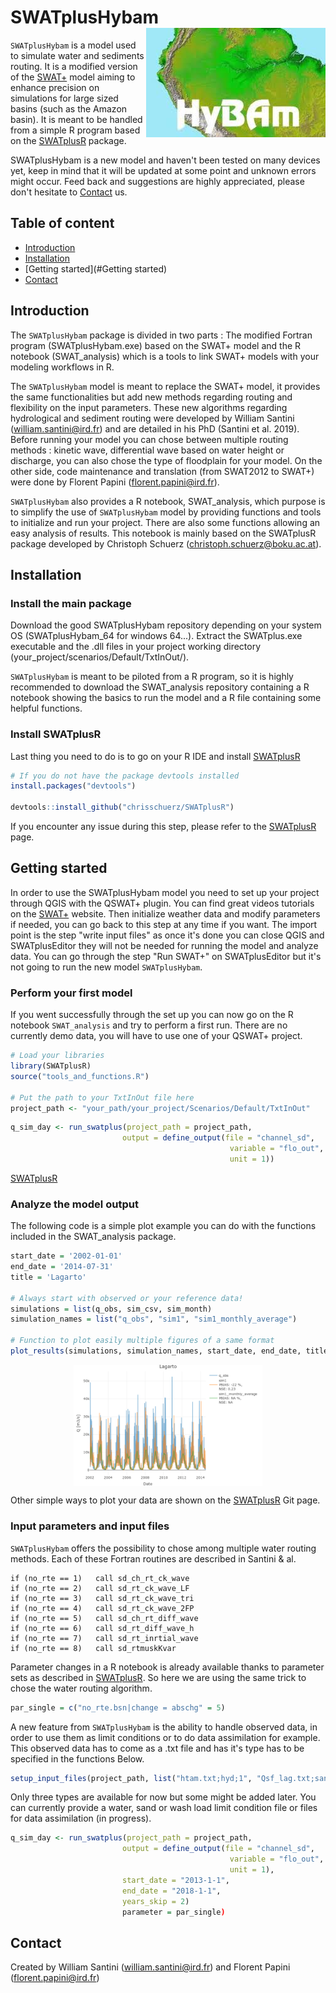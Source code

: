 # SWATplusHybam <img src="./img/Hybam.jpg" align="right" />
`SWATplusHybam` is a model used to simulate water and sediments routing. It is a modified version of the [SWAT+](https://swat.tamu.edu/software/plus/) model aiming to enhance precision on simulations for large sized basins (such as the Amazon basin). It is meant to be handled from a simple R program based on the [SWATplusR](https://github.com/chrisschuerz/SWATplusR) package.

SWATplusHybam is a new model and haven't been tested on many devices yet, keep in mind that it will be updated at some point and unknown errors might occur. Feed back and suggestions are highly appreciated, please don't hesitate to [Contact](#Contact) us.

## Table of content
* [Introduction](#Introduction)
* [Installation](#Installation)
* [Getting started](#Getting started)
* [Contact](#Contact)

## Introduction
The `SWATplusHybam` package is divided in two parts : The modified Fortran program (SWATplusHybam.exe) based on the SWAT+ model and the R notebook (SWAT_analysis) which is a tools to link SWAT+ models with your modeling workflows in R.

The `SWATplusHybam` model is meant to replace the SWAT+ model, it provides the same functionalities but add new methods regarding routing and flexibility on the input parameters. These new algorithms regarding hydrological and sediment routing were developed by William Santini (william.santini@ird.fr) and are detailed in his PhD (Santini et al. 2019). Before running your model you can chose between multiple routing methods : kinetic wave, differential wave based on water height or discharge, you can also chose the type of floodplain for your model. On the other side, code maintenance and translation (from SWAT2012 to SWAT+) were done by Florent Papini (florent.papini@ird.fr).

 `SWATplusHybam` also provides a R notebook, SWAT_analysis, which purpose is to simplify the use of `SWATplusHybam` model by providing functions and tools to initialize and run your project. There are also some functions allowing an easy analysis of results. This notebook is mainly based on the SWATplusR package developed by Christoph Schuerz (christoph.schuerz@boku.ac.at).

## Installation
### Install the main package
Download the good SWATplusHybam repository depending on your system OS (SWATplusHybam_64 for windows 64...). Extract the SWATplus.exe executable and the .dll files in your project working directory (your_project/scenarios/Default/TxtInOut/).

`SWATplusHybam` is meant to be piloted from a R program, so it is highly recommended to download the SWAT_analysis repository containing a R notebook showing the basics to run the model and a R file containing some helpful functions.

### Install SWATplusR
Last thing you need to do is to go on your R IDE and install [SWATplusR](https://github.com/chrisschuerz/SWATplusR)
```r
# If you do not have the package devtools installed
install.packages("devtools")

devtools::install_github("chrisschuerz/SWATplusR")
```
If you encounter any issue during this step, please refer to the [SWATplusR](https://github.com/chrisschuerz/SWATplusR) page.

## Getting started
In order to use the SWATplusHybam model you need to set up your project through QGIS with the QSWAT+ plugin. You can find great videos tutorials on the [SWAT+](https://swat.tamu.edu/software/plus/) website. Then initialize weather data and modify parameters if needed, you can go back to this step at any time if you want. The import point is the step "write input files" as once it's done you can close QGIS and SWATplusEditor they will not be needed for running the model and analyze data. You can go through the step "Run SWAT+" on SWATplusEditor but it's not going to run the new model `SWATplusHybam`.

### Perform your first model
If you went successfully through the set up you can now go on the R notebook `SWAT_analysis` and try to perform a first run. There are no currently demo data, you will have to use one of your QSWAT+ project.

```r
# Load your libraries
library(SWATplusR)
source("tools_and_functions.R")

# Put the path to your TxtInOut file here
project_path <- "your_path/your_project/Scenarios/Default/TxtInOut"
```

```r
q_sim_day <- run_swatplus(project_path = project_path,
                         output = define_output(file = "channel_sd",
                                                 variable = "flo_out",
                                                 unit = 1))
```

[SWATplusR](https://github.com/chrisschuerz/SWATplusR)

### Analyze the model output
The following code is a simple plot example you can do with the functions included in the SWAT_analysis package.
```r
start_date = '2002-01-01'
end_date = '2014-07-31'
title = 'Lagarto'

# Always start with observed or your reference data!
simulations = list(q_obs, sim_csv, sim_month)
simulation_names = list("q_obs", "sim1", "sim1_monthly_average")

# Function to plot easily multiple figures of a same format
plot_results(simulations, simulation_names, start_date, end_date, title)
```
<img src="img/Result.png" title="plot" alt="plot" width="60%" style="display: block; margin: auto;" />

Other simple ways to plot your data are shown on the [SWATplusR](https://chrisschuerz.github.io/SWATplusR/articles/04_vis_example.html) Git page.

### Input parameters and input files
`SWATplusHybam` offers the possibility to chose among multiple water routing methods. Each of these Fortran routines are described in Santini & al.
```Fortran
if (no_rte == 1)   call sd_ch_rt_ck_wave
if (no_rte == 2)   call sd_rt_ck_wave_LF
if (no_rte == 3)   call sd_rt_ck_wave_tri
if (no_rte == 4)   call sd_rt_ck_wave_2FP
if (no_rte == 5)   call sd_ch_rt_diff_wave
if (no_rte == 6)   call sd_rt_diff_wave_h
if (no_rte == 7)   call sd_rt_inrtial_wave
if (no_rte == 8)   call sd_rtmuskKvar
```
Parameter changes in a R notebook is already available thanks to parameter sets as described in [SWATplusR](https://github.com/chrisschuerz/SWATplusR). So here we are using the same trick to chose the water routing algorithm.
```r
par_single = c("no_rte.bsn|change = abschg" = 5)
```
A new feature from `SWATplusHybam` is the ability to handle observed data, in order to use them as limit conditions or to do data assimilation for example. This observed data has to come as a .txt file and has it's type has to be specified in the functions Below.
```r
setup_input_files(project_path, list("htam.txt;hyd;1", "Qsf_lag.txt;sands;1"))
```
Only three types are available for now but some might be added later. You can currently provide a water, sand or wash load limit condition file or files for data assimilation (in progress).
```r
q_sim_day <- run_swatplus(project_path = project_path,
                         output = define_output(file = "channel_sd",
                                                 variable = "flo_out",
                                                 unit = 1),
                         start_date = "2013-1-1",
                         end_date = "2018-1-1",
                         years_skip = 2)
                         parameter = par_single)
```

## Contact
Created by William Santini (william.santini@ird.fr) and Florent Papini (florent.papini@ird.fr)
